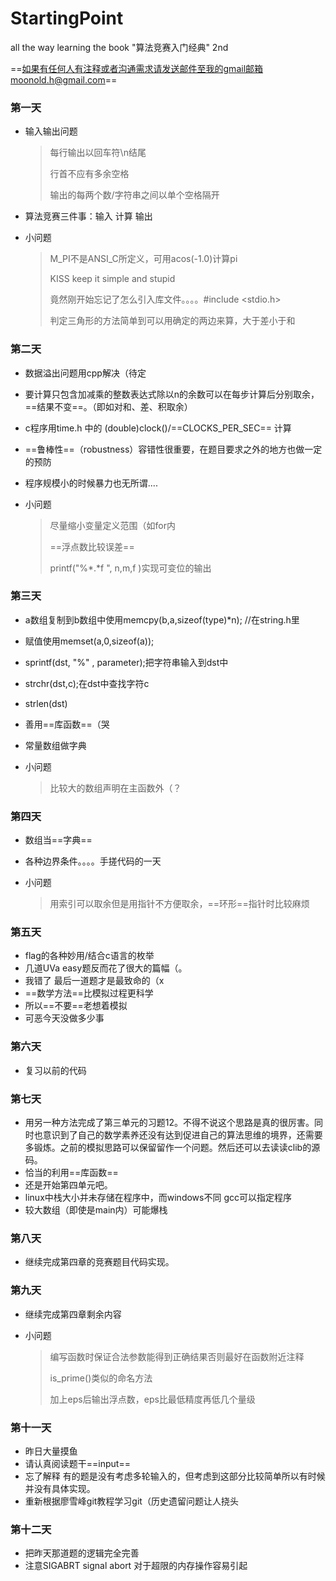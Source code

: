 # StartingPoint
all the way learning the book "算法竞赛入门经典" 2nd

==如果有任何人有注释或者沟通需求请发送邮件至我的gmail邮箱moonold.h@gmail.com== 

### 第一天

* 输入输出问题

  > 每行输出以回车符\n结尾
  >
  > 行首不应有多余空格
  >
  > 输出的每两个数/字符串之间以单个空格隔开

* 算法竞赛三件事：输入 计算 输出

* 小问题

  > M_PI不是ANSI_C所定义，可用acos(-1.0)计算pi
  >
  > KISS keep it simple and stupid
  >
  > 竟然刚开始忘记了怎么引入库文件。。。。#include <stdio.h>
  >
  > 判定三角形的方法简单到可以用确定的两边来算，大于差小于和



### 第二天

* 数据溢出问题用cpp解决（待定
* 要计算只包含加减乘的整数表达式除以n的余数可以在每步计算后分别取余，==结果不变==。（即如对和、差、积取余）
* c程序用time.h 中的   (double)clock()/==CLOCKS_PER_SEC== 计算
* ==鲁棒性==（robustness）容错性很重要，在题目要求之外的地方也做一定的预防
* 程序规模小的时候暴力也无所谓....

* 小问题

  > 尽量缩小变量定义范围（如for内
  >
  > ==浮点数比较误差==
  >
  > printf("%\*.\*f ", n,m,f )实现可变位的输出



### 第三天

*  a数组复制到b数组中使用memcpy(b,a,sizeof(type)*n); //在string.h里
* 赋值使用memset(a,0,sizeof(a));
* sprintf(dst, "%" , parameter);把字符串输入到dst中
* strchr(dst,c);在dst中查找字符c
* strlen(dst)
* 善用==库函数==（哭
* 常量数组做字典

* 小问题

  > 比较大的数组声明在主函数外（？



### 第四天

* 数组当==字典==

* 各种边界条件。。。。手搓代码的一天

* 小问题

  > 用索引可以取余但是用指针不方便取余，==环形==指针时比较麻烦



### 第五天

* flag的各种妙用/结合c语言的枚举
* 几道UVa easy题反而花了很大的篇幅（。
* 我错了 最后一道题才是最致命的（x
* ==数学方法==比模拟过程更科学
* 所以==不要==老想着模拟
* 可恶今天没做多少事



### 第六天

* 复习以前的代码



### 第七天

* 用另一种方法完成了第三单元的习题12。不得不说这个思路是真的很厉害。同时也意识到了自己的数学素养还没有达到促进自己的算法思维的境界，还需要多锻炼。之前的模拟思路可以保留留作一个问题。然后还可以去读读clib的源码。
* 恰当的利用==库函数==
* 还是开始第四单元吧。
* linux中栈大小并未存储在程序中，而windows不同 gcc可以指定程序
* 较大数组（即使是main内）可能爆栈

### 第八天

* 继续完成第四章的竞赛题目代码实现。

### 第九天

* 继续完成第四章剩余内容

* 小问题

  > 编写函数时保证合法参数能得到正确结果否则最好在函数附近注释
  >
  > is_prime()类似的命名方法
  >
  > 加上eps后输出浮点数，eps比最低精度再低几个量级



### 第十一天

* 昨日大量摸鱼
* 请认真阅读题干==input==
* 忘了解释 有的题是没有考虑多轮输入的，但考虑到这部分比较简单所以有时候并没有具体实现。
* 重新根据廖雪峰git教程学习git（历史遗留问题让人挠头



### 第十二天

* 把昨天那道题的逻辑完全完善
* 注意SIGABRT signal abort 对于超限的内存操作容易引起